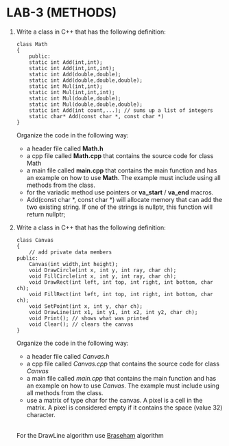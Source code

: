# LAB-3 (METHODS)

1. Write a class in C++ that has the following definition:
    ```   
    class Math
    {
        public:
        static int Add(int,int);
        static int Add(int,int,int);
        static int Add(double,double);
        static int Add(double,double,double);
        static int Mul(int,int);
        static int Mul(int,int,int);
        static int Mul(double,double);
        static int Mul(double,double,double);
        static int Add(int count,...); // sums up a list of integers
        static char* Add(const char *, const char *)
    }
    ```
   Organize the code in the following way:
   * a header file called **Math.h**
   * a cpp file called **Math.cpp** that contains the source code for class Math
   * a main file called **main.cpp** that contains the main function and has an example on how to use **Math**. The example must include using all methods from the class.
   * for the variadic method use pointers or **va_start** / **va_end** macros.
   * Add(const char *, const char *) will allocate memory that can add the two existing string. If one of the strings is nullptr, this function will return nullptr;


2. Write a class in C++ that has the following definition:
    ```   
    class Canvas
    {
        // add private data members
    public:
        Canvas(int width,int height);
        void DrawCircle(int x, int y, int ray, char ch);
        void FillCircle(int x, int y, int ray, char ch);
        void DrawRect(int left, int top, int right, int bottom, char ch);
        void FillRect(int left, int top, int right, int bottom, char ch);
        void SetPoint(int x, int y, char ch);
        void DrawLine(int x1, int y1, int x2, int y2, char ch);
        void Print(); // shows what was printed
        void Clear(); // clears the canvas
    }
    ```
   Organize the code in the following way:
   * a header file called *Canvas.h*
   * a cpp file called *Canvas.cpp* that contains the source code for class *Canvas*
   * a main file called *main.cpp* that contains the main function and has an example on how to use *Canvas*. The example must include using all methods from the class.
   * use a matrix of type char for the canvas. A pixel is a cell in the matrix. A pixel is considered empty if it contains the space (value 32) character.

   \
   For the DrawLine algorithm use [Braseham](https://en.wikipedia.org/wiki/Bresenham%27s_line_algorithm) algorithm